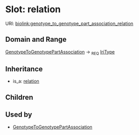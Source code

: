 # Slot: relation




URI: [biolink:genotype_to_genotype_part_association_relation](https://w3id.org/biolink/vocab/genotype_to_genotype_part_association_relation)
## Domain and Range

[GenotypeToGenotypePartAssociation](GenotypeToGenotypePartAssociation.md) ->  <sub>REQ</sub> [IriType](IriType.md)
## Inheritance

 *  is_a: [relation](relation.md)
## Children

## Used by

 * [GenotypeToGenotypePartAssociation](GenotypeToGenotypePartAssociation.md)

